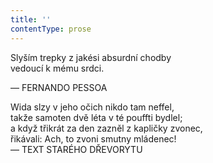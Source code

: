 ```yaml
---
title: ''
contentType: prose
---
```


  

  

  

Slyším trepky z jakési absurdní chodby  
vedoucí k mému srdci.

— FERNANDO PESSOA

Wida slzy v jeho očich nikdo tam neffel,  
takže samoten dvě léta v té pouffti bydlel;  
a když třikrát za den zazněl z kapličky zvonec,  
řikávali: Ach, to zvoni smutny mládenec!  
— TEXT STARÉHO DŘEVORYTU
